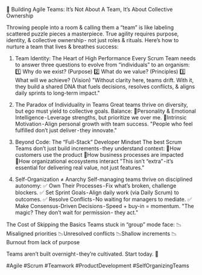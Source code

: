 🚀 Building Agile Teams: It’s Not About A Team, It’s About Collective Ownership

Throwing people into a room & calling them a “team” is like labeling scattered puzzle pieces a masterpiece. True agility requires purpose, identity, & collective ownership - not just roles & rituals. Here’s how to nurture a team that lives & breathes success:

1. Team Identity: The Heart of High Performance
Every Scrum Team needs to answer three questions to evolve from “individuals” to an organism:
1️⃣ Why do we exist? (Purpose)
2️⃣ What do we value? (Principles)
3️⃣ What will we achieve? (Vision)
"Without clarity here, teams drift. With it, they build a shared DNA that fuels decisions, resolves conflicts, & aligns daily sprints to long-term impact."

2. The Paradox of Individuality in Teams
Great teams thrive on diversity, but ego must yield to collective goals. Balance:
🔸Personality & Emotional Intelligence - Leverage strengths, but prioritize we over me.
🔸Intrinsic Motivation - Align personal growth with team success.
"People who feel fulfilled don’t just deliver - they innovate."

3. Beyond Code: The “Full-Stack” Developer Mindset
The best Scrum Teams don’t just build increments - they understand context:
🔹How customers use the product
🔹How business processes are impacted
🔹How organizational ecosystems interact
"This isn’t “extra” - it’s essential for delivering real value, not just features."

4. Self-Organization ≠ Anarchy
Self-managing teams thrive on disciplined autonomy:
✅ Own Their Processes - Fix what’s broken, challenge blockers.
✅ Set Sprint Goals - Align daily work (via Daily Scrum) to outcomes.
✅ Resolve Conflicts - No waiting for managers to mediate.
✅ Make Consensus-Driven Decisions - Speed + buy-in = momentum.
"The magic? They don’t wait for permission - they act."

The Cost of Skipping the Basics
Teams stuck in “group” mode face:
📉Misaligned priorities
📉Unresolved conflicts
📉Shallow increments
📉Burnout from lack of purpose

Teams aren’t built overnight - they’re cultivated. Start today. 🌱

#Agile #Scrum #Teamwork #ProductDevelopment #SelfOrganizingTeams
